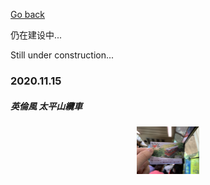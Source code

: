[Go back](../../index.md)

仍在建设中...

Still under construction...

<h3>2020.11.15</h3>
<h5>英倫風 太平山纜車</h5>
<center>
      <img src="/life/daily_hongkong/img_dailyhk/img_201115_1.jpg" width="20%" height="50%"> 
</center>

